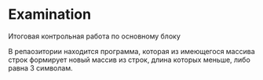 # Examination
Итоговая контрольная работа по основному блоку

В репаозитории находится программа, которая из имеющегося массива строк формирует новый массив из строк, длина которых меньше, либо равна 3 символам. 